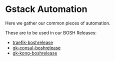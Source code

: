 Gstack Automation
=================

Here we gather our common pieces of automation.

These are to be used in our BOSH Releases:
- [traefik-boshrelease](https://github.com/gstackio/traefik-boshrelease)
- [gk-consul-boshrelease](https://github.com/gstackio/gk-consul-boshrelease)
- [gk-kong-boshrelease](https://github.com/gstackio/gk-kong-boshrelease)
